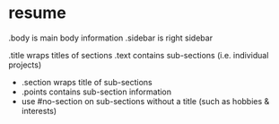 # resume

.body is main body information
.sidebar is right sidebar

.title wraps titles of sections
.text contains sub-sections (i.e. individual projects)
  - .section wraps title of sub-sections
  - .points contains sub-section information
  - use #no-section on sub-sections without a title (such as hobbies & interests)
  

